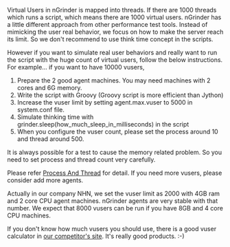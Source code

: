 Virtual Users in nGrinder is mapped into threads. If there are 1000 threads which runs a script, which means there are 1000 virtual users. nGrinder has a little different approach from other performance test tools. Instead of mimicking the user real behavior, we focus on how to make the server reach its limit. So we don't recommend to use think time concept in the scripts.

However if you want to simulate real user behaviors and really want to run the script with the huge count of virtual users, follow the below instructions. For example... if you want to have 10000 vusers,
>
1. Prepare the 2 good agent machines. You may need machines with 2 cores and 6G memory.
2. Write the script with Groovy (Groovy script is more efficient than Jython)
3. Increase the vuser limit by setting agent.max.vuser to 5000 in system.conf file.
4. Simulate thinking time with grinder.sleep(how_much_sleep_in_milliseconds) in the script
5. When you configure the vuser count, please set the process around 10 and thread around  500.

It is always possible for a test to cause the memory related problem. So you need to set process and thread count very carefully.

Please refer [Process And Thread](process-and-thread) for detail.  If you need more vusers, please consider add more agents.

Actually in our company NHN, we set the vuser limit as 2000 with 4GB ram and 2 core CPU agent machines. nGrinder agents are very stable with that number. We expect that 8000 vusers can be run if you have 8GB and 4 core CPU machines. 

If you don't know how much vusers you should use, there is a good vuser calculator in [our competitor's site](http://www.webperformance.com/library/tutorials/CalculateNumberOfLoadtestUsers/).    It's really good products. :-) 
